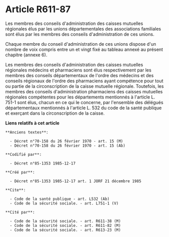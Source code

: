 # Article R611-87

Les membres des conseils d'administration des caisses mutuelles régionales élus par les unions départementales des
associations familiales sont élus par les membres des conseils d'administration de ces unions. 

Chaque membre du conseil d'administration de ces unions dispose d'un nombre de voix compris entre un et vingt fixé au tableau
annexé au présent chapitre (annexe 6). 

Les membres des conseils d'administration des caisses mutuelles régionales médecins et pharmaciens sont élus respectivement
par les membres des conseils départementaux de l'ordre des médecins et des conseils régionaux de l'ordre des pharmaciens
ayant compétence pour tout ou partie de la circonscription de la caisse mutuelle régionale. Toutefois, les membres des
conseils d'administration pharmaciens des caisses mutuelles régionales compétentes pour les départements mentionnés à
l'article L. 751-1   sont élus, chacun en ce qui le concerne, par l'ensemble des délégués départementaux mentionnés à
l'article L. 532 du code de la santé publique et exerçant dans la circonscription de la caisse.

**Liens relatifs à cet article**

	**Anciens textes**:

	  - Décret n°70-158 du 26 février 1970 - art. 15 (M)
	  - Décret n°70-158 du 26 février 1970 - art. 15 (Ab)

	**Codifié par**:

	  - Décret n°85-1353 1985-12-17

	**Créé par**:

	  - Décret n°85-1353 1985-12-17 art. 1 JORF 21 décembre 1985

	**Cite**:

	  - Code de la santé publique - art. L532 (Ab)
	  - Code de la sécurité sociale. - art. L751-1 (V)

	**Cité par**:

	  - Code de la sécurité sociale. - art. R611-38 (M)
	  - Code de la sécurité sociale. - art. R611-82 (M)
	  - Code de la sécurité sociale. - art. R613-23 (M)

